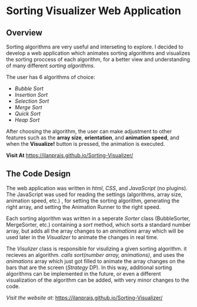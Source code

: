 # Sorting Visualizer Web Application

## Overview
Sorting algorithms are very useful and interseting to explore. I decided to develop a web application which animates sorting algorithms and visualizes the sorting
proccess of each algorithm, for a better view and understanding of many different *sorting algorithms*. 

The user has 6 algorithms of choice:
- *Bubble Sort*
- *Insertion Sort*
- *Selection Sort*
- *Merge Sort*
- *Quick Sort*
- *Heap Sort*

After choosing the algorithm, the user can make adjustment to other features such as the **array size**, **orientation**, and **animation speed**, and when the
**Visualize!** button is pressed, the animation is executed.


**Visit At**  https://ilanprais.github.io/Sorting-Visualizer/

## The Code Design
The web application was written in *html*, *CSS*, and *JavaScript* (no plugins).
The JavaScript was used for reading the settings (algorithms, array size, animation speed, etc.) 
, for setting the sorting algorithm, generating the right array, and setting the Animation Runner to the right speed.

Each sorting algorithm was written in a seperate *Sorter* class (BubbleSorter, MergeSorter, etc.) containing a *sort* method, which 
sorts a standard number array, but adds all the array changes to an *animations* array which will be used later in the *Visualizer* to animate the changes in
real time.

The *Visulizer* class is responsible for visulizing a given sorting algorithm. it recieves an algorithm. *calls sort(number array, animations)*, and uses the *animations*
array which just got filled to animate the array changes on the bars that are the screen (*Strategy* DP). In this way, additional sorting algorithms can be implemented in the future, or even a different visualization of the algorithm can be added, with very minor changes to the code.


*Visit the website at*:
https://ilanprais.github.io/Sorting-Visualizer/
